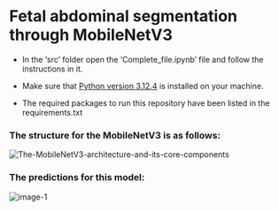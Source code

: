 # Fetal abdominal segmentation through MobileNetV3

* In the ‘src’ folder open the ‘Complete\_file.ipynb’ file and follow the instructions in it.  
    
* Make sure that [Python version 3.12.4](https://www.python.org/downloads/release/python-3124/) is installed on your machine.

* The required packages to run this repository have been listed in the requirements.txt


### The structure for the MobileNetV3 is as follows:

![The-MobileNetV3-architecture-and-its-core-components](https://github.com/user-attachments/assets/d5246aec-660d-4b99-9802-3abdea654d15)




### The predictions for this model:  

![image-1](https://github.com/user-attachments/assets/3caaa33c-0e01-49a0-9056-f719be5a5c74)

